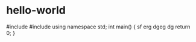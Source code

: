 # hello-world
#include <iostream>
#include <algorithm>
using namespace std;
int main()
  {
  sf
  erg
  dgeg
  dg
  return 0;
  }
